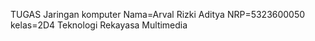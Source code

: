 TUGAS Jaringan komputer
Nama=Arval Rizki Aditya
NRP=5323600050
kelas=2D4 Teknologi Rekayasa Multimedia
